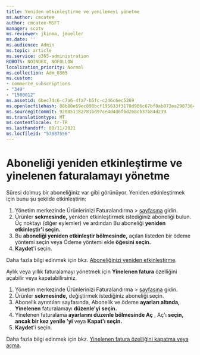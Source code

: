 ```yaml
---
title: Yeniden etkinleştirme ve yenilemeyi yönetme
ms.author: cmcatee
author: cmcatee-MSFT
manager: scotv
ms.reviewer: jkinma, jmueller
ms.date: ''
ms.audience: Admin
ms.topic: article
ms.service: o365-administration
ROBOTS: NOINDEX, NOFOLLOW
localization_priority: Normal
ms.collection: Adm_O365
ms.custom:
- commerce_subscriptions
- "349"
- "1500012"
ms.assetid: 6bec74c6-c7a6-4fa7-b5fc-c246c6ec5269
ms.openlocfilehash: 88b80e69ec898bcf195633f3170d906c67bf8ab072ea2987364d32f750b74462
ms.sourcegitcommit: 920051182781bd97ce4d4d6fbd268cb37b84d239
ms.translationtype: MT
ms.contentlocale: tr-TR
ms.lasthandoff: 08/11/2021
ms.locfileid: "57887556"
---
```

# <a name="how-to-reactivate-a-subscription-and-manage-recurring-billing"></a>Aboneliği yeniden etkinleştirme ve yinelenen faturalamayı yönetme

Süresi dolmuş bir aboneliğiniz var gibi görünüyor. Yeniden etkinleştirmek için bunu şu şekilde etkinleştirin:
  
1. Yönetim merkezinde Ürünlerinizi Faturalandırma   >  [sayfasına](https://go.microsoft.com/fwlink/p/?linkid=842054) gidin.
2. Ürünler **sekmesinde,** yeniden etkinleştirmek istediğiniz aboneliği bulun. Üç noktayı (diğer eylemler) ve ardından Bu aboneliği **yeniden etkinleştir'i seçin.**
3. Bu **aboneliği yeniden etkinleştir bölmesinde,** açılan listeden bir ödeme yöntemi seçin veya Ödeme yöntemi ekle **öğesini seçin.**
4. **Kaydet**'i seçin.

Daha fazla bilgi edinmek için bkz. [Aboneliğinizi yeniden etkinleştirme](https://docs.microsoft.com/microsoft-365/commerce/subscriptions/reactivate-your-subscription).

Aylık veya yıllık faturalamayı yönetmek için **Yinelenen fatura** özelliğini açabilir veya kapatabilirsiniz.
  
1. Yönetim merkezinde Ürünlerinizi Faturalandırma   >  [sayfasına](https://go.microsoft.com/fwlink/p/?linkid=842054) gidin.
2. Ürünler **sekmesinde,** değiştirmek istediğiniz aboneliği seçin.
3. Abonelik ayrıntıları sayfasında, Abonelik ve ödeme **ayarları altında, Yinelenen** faturalamayı **düzenle'yi seçin.**
4. Yinelenen faturalama **ayarlarını düzenle bölmesinde Aç** , Aç'ı **seçin, ancak bir kez yenile 'yi** veya **Kapat'ı seçin.** 
5. **Kaydet**'i seçin.

Daha fazla bilgi edinmek için bkz. [Yinelenen fatura özelliğini kapatma veya açma](https://docs.microsoft.com/microsoft-365/commerce/subscriptions/renew-your-subscription#turn-recurring-billing-off-or-on).